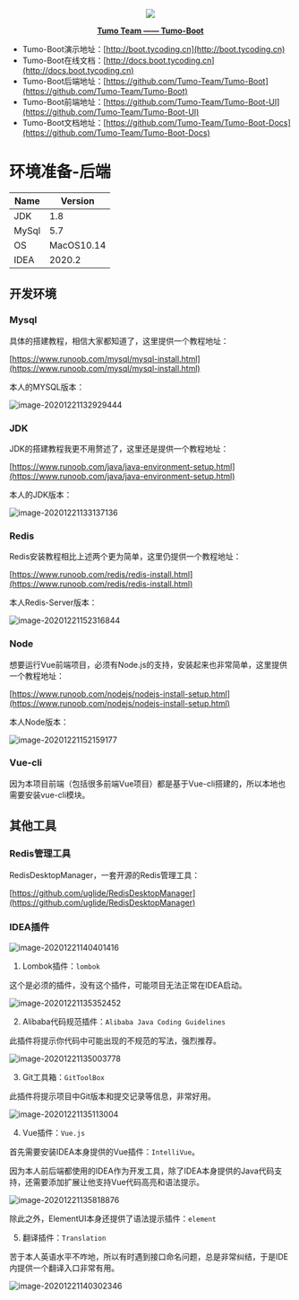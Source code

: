 <p align="center">
    <img src="http://cdn.tycoding.cn/MIK-WxRzP9.png" />
</p>
<p align="center">
    <a href="https://github.com/Tumo-Team" target="_blank">
        <strong>Tumo Team —— Tumo-Boot</strong>
    </a>
</p>


- Tumo-Boot演示地址：[http://boot.tycoding.cn](http://boot.tycoding.cn)
- Tumo-Boot在线文档：[http://docs.boot.tycoding.cn](http://docs.boot.tycoding.cn)
- Tumo-Boot后端地址：[https://github.com/Tumo-Team/Tumo-Boot](https://github.com/Tumo-Team/Tumo-Boot)
- Tumo-Boot前端地址：[https://github.com/Tumo-Team/Tumo-Boot-UI](https://github.com/Tumo-Team/Tumo-Boot-UI)
- Tumo-Boot文档地址：[https://github.com/Tumo-Team/Tumo-Boot-Docs](https://github.com/Tumo-Team/Tumo-Boot-Docs)



# 环境准备-后端

| Name  | Version    |
| ----- | ---------- |
| JDK   | 1.8        |
| MySql | 5.7        |
| OS    | MacOS10.14 |
| IDEA  | 2020.2     |

## 开发环境

### Mysql

具体的搭建教程，相信大家都知道了，这里提供一个教程地址：

[https://www.runoob.com/mysql/mysql-install.html](https://www.runoob.com/mysql/mysql-install.html)

本人的MYSQL版本：

![image-20201221132929444](http://cdn.tycoding.cn/20201221132950.png)

### JDK

JDK的搭建教程我更不用赘述了，这里还是提供一个教程地址：

[https://www.runoob.com/java/java-environment-setup.html](https://www.runoob.com/java/java-environment-setup.html)

本人的JDK版本：

![image-20201221133137136](http://cdn.tycoding.cn/20201221133137.png)

### Redis

Redis安装教程相比上述两个更为简单，这里仍提供一个教程地址：

[https://www.runoob.com/redis/redis-install.html](https://www.runoob.com/redis/redis-install.html)

本人Redis-Server版本：

![image-20201221152316844](http://cdn.tycoding.cn/20201221152316.png)

### Node

想要运行Vue前端项目，必须有Node.js的支持，安装起来也非常简单，这里提供一个教程地址：

[https://www.runoob.com/nodejs/nodejs-install-setup.html](https://www.runoob.com/nodejs/nodejs-install-setup.html)

本人Node版本：

![image-20201221152159177](http://cdn.tycoding.cn/20201221152159.png)

### Vue-cli

因为本项目前端（包括很多前端Vue项目）都是基于Vue-cli搭建的，所以本地也需要安装vue-cli模块。

## 其他工具

### Redis管理工具

RedisDesktopManager，一套开源的Redis管理工具：

[https://github.com/uglide/RedisDesktopManager](https://github.com/uglide/RedisDesktopManager)

### IDEA插件

![image-20201221140401416](http://cdn.tycoding.cn/20201221140401.png)

1. Lombok插件：`lombok`

这个是必须的插件，没有这个插件，可能项目无法正常在IDEA启动。

![image-20201221135352452](http://cdn.tycoding.cn/20201221135352.png)

2. Alibaba代码规范插件：`Alibaba Java Coding Guidelines`

此插件将提示你代码中可能出现的不规范的写法，强烈推荐。

![image-20201221135003778](http://cdn.tycoding.cn/20201221135003.png)

3. Git工具箱：`GitToolBox`

此插件将提示项目中Git版本和提交记录等信息，非常好用。

![image-20201221135113004](http://cdn.tycoding.cn/20201221135113.png)

4. Vue插件：`Vue.js`

首先需要安装IDEA本身提供的Vue插件：`IntelliVue`。

因为本人前后端都使用的IDEA作为开发工具，除了IDEA本身提供的Java代码支持，还需要添加扩展让他支持Vue代码高亮和语法提示。

![image-20201221135818876](http://cdn.tycoding.cn/20201221135819.png)

除此之外，ElementUI本身还提供了语法提示插件：`element`

5. 翻译插件：`Translation`

苦于本人英语水平不咋地，所以有时遇到接口命名问题，总是非常纠结，于是IDE内提供一个翻译入口非常有用。

![image-20201221140302346](http://cdn.tycoding.cn/20201221140302.png)